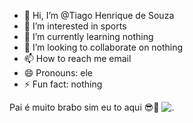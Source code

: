 - 👋 Hi, I’m @Tiago Henrique de Souza 
- 👀 I’m interested in sports
- 🌱 I’m currently learning nothing
- 💞️ I’m looking to collaborate on nothing
- 📫 How to reach me email
- 😄 Pronouns: ele
- ⚡ Fun fact: nothing

<!---
Tiago570/Tiago570 is a ✨ special ✨ repository because its `README.md` (this file) appears on your GitHub profile.
You can click the Preview link to take a look at your changes.
--->
Pai é muito brabo
sim
eu to aqui
😎🤚
![.](https://c.tenor.com/xbYxj73uwOAAAAAC/tenor.gif)

